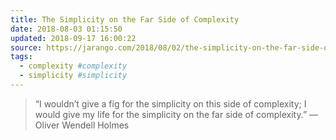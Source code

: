 ```yaml
---
title: The Simplicity on the Far Side of Complexity
date: 2018-08-03 01:15:50
updated: 2018-09-17 16:00:22
source: https://jarango.com/2018/08/02/the-simplicity-on-the-far-side-of-complexity/
tags:
  - complexity #complexity
  - simplicity #simplicity
---
```

> “I wouldn’t give a fig for the simplicity on this side of complexity; I would give my life for the simplicity on the far side of complexity.”
> — Oliver Wendell Holmes